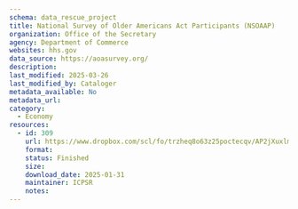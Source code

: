 ```yaml
---
schema: data_rescue_project 
title: National Survey of Older Americans Act Participants (NSOAAP)
organization: Office of the Secretary
agency: Department of Commerce
websites: hhs.gov
data_source: https://aoasurvey.org/
description: 
last_modified: 2025-03-26
last_modified_by: Cataloger
metadata_available: No
metadata_url: 
category:
  - Economy
resources:
  - id: 309
    url: https://www.dropbox.com/scl/fo/trzheq8o63z25poctecqv/AP2jXuxlmgA-_Y6Vp-ZHdCE?rlkey=yrz32o647eejbw9bed1mv57va&dl=0
    format: 
    status: Finished
    size: 
    download_date: 2025-01-31
    maintainer: ICPSR
    notes: 
---
```

